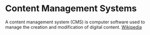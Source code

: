 # Content Management Systems

A content management system (CMS) is computer software used to manage the creation and modification of digital content. [Wikipedia](https://en.wikipedia.org/wiki/Content_management_system)